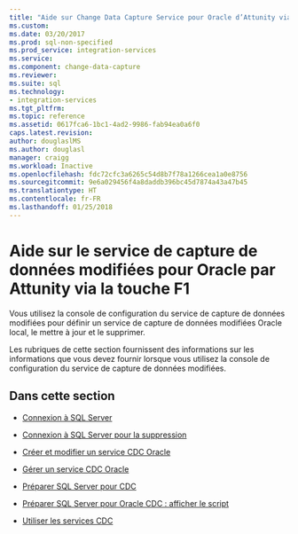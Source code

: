 ```yaml
---
title: "Aide sur Change Data Capture Service pour Oracle d’Attunity via la touche F1 | Microsoft Docs"
ms.custom: 
ms.date: 03/20/2017
ms.prod: sql-non-specified
ms.prod_service: integration-services
ms.service: 
ms.component: change-data-capture
ms.reviewer: 
ms.suite: sql
ms.technology:
- integration-services
ms.tgt_pltfrm: 
ms.topic: reference
ms.assetid: 0617fca6-1bc1-4ad2-9986-fab94ea0a6f0
caps.latest.revision: 
author: douglaslMS
ms.author: douglasl
manager: craigg
ms.workload: Inactive
ms.openlocfilehash: fdc72cfc3a6265c54d8b7f78a1266cea1a0e8756
ms.sourcegitcommit: 9e6a029456f4a8daddb396bc45d7874a43a47b45
ms.translationtype: HT
ms.contentlocale: fr-FR
ms.lasthandoff: 01/25/2018
---
```

# <a name="change-data-capture-service-for-oracle-by-attunity-f1-help"></a>Aide sur le service de capture de données modifiées pour Oracle par Attunity via la touche F1
  Vous utilisez la console de configuration du service de capture de données modifiées pour définir un service de capture de données modifiées Oracle local, le mettre à jour et le supprimer.  
  
 Les rubriques de cette section fournissent des informations sur les informations que vous devez fournir lorsque vous utilisez la console de configuration du service de capture de données modifiées.  
  
## <a name="in-this-section"></a>Dans cette section  
  
-   [Connexion à SQL Server](../../integration-services/change-data-capture/connection-to-sql-server.md)  
  
-   [Connexion à SQL Server pour la suppression](../../integration-services/change-data-capture/connection-to-sql-server-for-delete.md)  
  
-   [Créer et modifier un service CDC Oracle](../../integration-services/change-data-capture/create-and-edit-an-oracle-cdc-service.md)  
  
-   [Gérer un service CDC Oracle](../../integration-services/change-data-capture/manage-an-oracle-cdc-service.md)  
  
-   [Préparer SQL Server pour CDC](../../integration-services/change-data-capture/prepare-sql-server-for-cdc.md)  
  
-   [Préparer SQL Server pour Oracle CDC : afficher le script](../../integration-services/change-data-capture/prepare-sql-server-for-oracle-cdc-view-script.md)  
  
-   [Utiliser les services CDC](../../integration-services/change-data-capture/work-with-cdc-services.md)  
  
  
